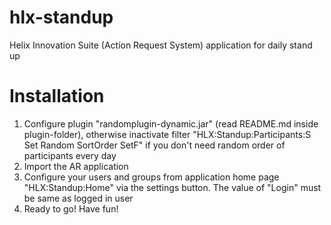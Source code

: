 # hlx-standup
Helix Innovation Suite (Action Request System) application for daily stand up


# Installation
1. Configure plugin "randomplugin-dynamic.jar" (read README.md inside plugin-folder), otherwise inactivate filter "HLX:Standup:Participants:S Set Random SortOrder SetF" if you don't need random order of participants every day
2. Import the AR application
3. Configure your users and groups from application home page "HLX:Standup:Home" via the settings button. 
The value of "Login" must be same as logged in user
4. Ready to go! Have fun!
